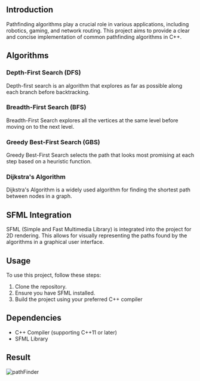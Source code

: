 Introduction
------------

Pathfinding algorithms play a crucial role in various applications, including robotics, gaming, and network routing. This project aims to provide a clear and concise implementation of common pathfinding algorithms in C++.

Algorithms
----------

### Depth-First Search (DFS)

Depth-first search is an algorithm that explores as far as possible along each branch before backtracking.

### Breadth-First Search (BFS)

Breadth-First Search explores all the vertices at the same level before moving on to the next level.

### Greedy Best-First Search (GBS)

Greedy Best-First Search selects the path that looks most promising at each step based on a heuristic function.

### Dijkstra's Algorithm

Dijkstra's Algorithm is a widely used algorithm for finding the shortest path between nodes in a graph.

SFML Integration
----------------

SFML (Simple and Fast Multimedia Library) is integrated into the project for 2D rendering. This allows for visually representing the paths found by the algorithms in a graphical user interface.

Usage
-----

To use this project, follow these steps:

1.  Clone the repository.
2.  Ensure you have SFML installed.
3.  Build the project using your preferred C++ compiler

Dependencies
------------

-   C++ Compiler (supporting C++11 or later)
-   SFML Library

Result
------
![pathFinder](https://github.com/Reda-AG7/Sudoku/assets/62580207/04579879-7111-4ca7-8045-65a672acc08b)
